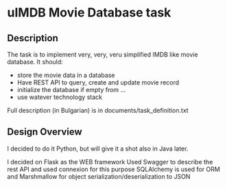 # uIMDB Movie Database task

## Description
The task is to implement very, very, veru simplified IMDB like movie database.
It should:
  - store the movie data in a database
  - Have REST API to query, create and update movie record
  - initialize the database if empty from ...
  - use watever technology stack
  
 Full description (in Bulgarian) is in documents/task_definition.txt
 
## Design Overview

I decided to do it Python, but will give it a shot also in Java later.

I decided on Flask as the WEB framework
Used Swagger to describe the rest API and used connexion for this purpose
SQLAlchemy is used for ORM and Marshmallow for object serialization/deserialization to JSON
